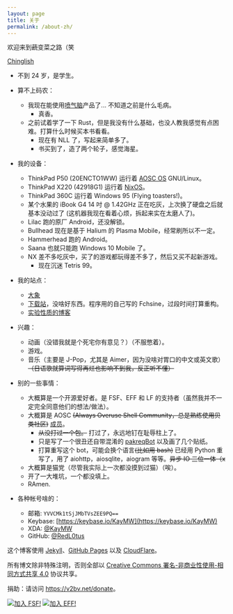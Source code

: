 ```yaml
---
layout: page
title: 关于
permalink: /about-zh/
---
```


欢迎来到~~蔬~~变菜之路（笑

[Chinglish](https://v2bv.net/about)

- 不到 24 岁，是学生。

- 算不上码农：
  - 我现在能使用[喷气脑](https://www.jetbrains.com/)产品了... 不知道之前是什么毛病。
    - 真香。
  - 之前试着学了一下 Rust，但是我没有什么基础，也没人教我感觉有点困难。打算什么时候买本书看看。
    - 现在有 NLL 了，写起来简单多了。
    - 书买到了，造了两个轮子，感觉海星。

- 我的设备：
  - ThinkPad P50 (20ENCTO1WW) 运行着 [AOSC OS](https://aosc.io) GNU/Linux。
  - ThinkPad X220 (42918G1) 运行着 [NixOS](https://nixos.org)。
  - ThinkPad 360C 运行着 Windows 95 (Flying toasters!)。
  - 某个水果的 iBook G4 14 吋 @ 1.42GHz 正在吃灰，上次换了硬盘之后就基本没动过了 (这机器我现在看着心烦，拆起来实在太磨人了)。
  - Lilac 跑的原厂 Android，还没解锁。
  - Bullhead 现在是基于 Halium 的 Plasma Mobile，经常刷所以不一定。
  - Hammerhead 跑的 Android。
  - Saana 也就只能跑 Windows 10 Mobile 了。
  - NX 差不多吃灰中，买了的游戏都玩得差不多了，然后又买不起新游戏。
    - 现在沉迷 Tetris 99。

- 我的站点：
  - [大象](https://s.brined.fish)
  - [下载站](https://dl.v2bv.net)，没啥好东西。程序用的自己写的 Fchsine，过段时间打算重构。
  - [实验性质的博客](https://brined.fish/SaltedBlog/)

- 兴趣：
  - 动画（没错我就是个死宅你有意见？）（不服憋着）。
  - 游戏。 <!-- My Steam profile: https://steamcommunity.com/id/red_l0tus/ -->
  - 音乐（主要是 J-Pop，尤其是 Aimer，因为没啥对胃口的中文或英文歌）~~（日语歌就算词写得再烂也影响不到我，反正听不懂）~~

- 别的一些事情：
  - 大概算是一个开源爱好者。是 FSF、EFF 和 LF 的支持者（虽然我并不一定完全同意他们的想法/做法）。
  - 大概算是 AOSC ~~(Always Overuse Shell Community，总是熟练使用贝类社区)~~ [成员](https://aosc.io/people/~redl0tus)。
    - ~~从没打过一个包。~~ 打过了，永远地钉在耻辱柱上了。
    - 只是写了一个很丑还自带混淆的 [pakreqBot](https://github.com/AOSC-Dev/pakreqBot) 以及画了几个贴纸。
    - 打算重写这个 bot，可能会换个语言~~(比如用 bash)~~ 已经用 Python 重写了，用了 aiohttp，aiosqlite，aiogram 等等。~~异步 IO 三位一体（x~~
  - 大概算是猫党（尽管我实际上一次都没摸到过猫）（唉）。
  - 开了一大堆坑，一个都没填上。
  - RAmen.

- 各种帐号啥的：
  - 邮箱: <code>YVVCMk1tSjJMbTVsZEE9PQ==</code> <!-- 只是过了两次 base64 -->
  - Keybase: [https://keybase.io/KayMW](https://keybase.io/KayMW)
  - XDA: [@KayMW](https://forum.xda-developers.com/member.php?u=8356701)
  - GitHub: [@RedL0tus](https://github.com/RedL0tus)
<!-- Telegram: DSAuoUEyMRMcp2uPo3D= -->

这个博客使用 [Jekyll](http://jekyllrb.com/)、[GitHub Pages](https://github.io/) 以及 [CloudFlare](https://cloudflare.com)。

所有博文除非特殊注明，否则全部以 [Creative Commons 署名-非商业性使用-相同方式共享 4.0](https://creativecommons.org/licenses/by-nc-sa/4.0/) 协议共享。

捐助：请访问 <a href="https://v2bv.net/donate">https://v2bv.net/donate</a>。

<a href="https://my.fsf.org/register_form?referrer=1311599"><img src="https://static.fsf.org/nosvn/associate/crm/1311599.png" alt="加入 FSF!" border="0"></a>
<a href="https://www.eff.org/join"><img src="https://www.eff.org/files/eff-banner.jpg" alt="加入 EFF!" border="0"></a><br />
